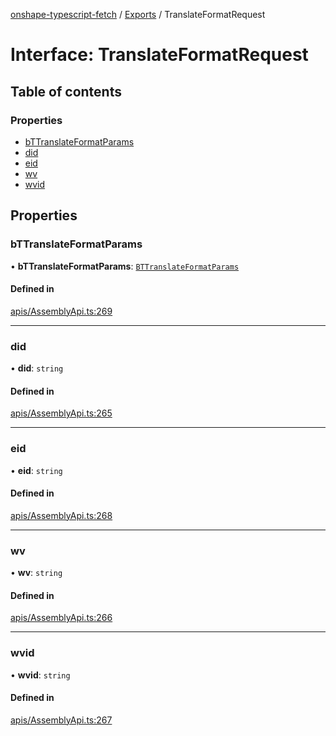 [onshape-typescript-fetch](../README.md) / [Exports](../modules.md) / TranslateFormatRequest

# Interface: TranslateFormatRequest

## Table of contents

### Properties

- [bTTranslateFormatParams](TranslateFormatRequest.md#bttranslateformatparams)
- [did](TranslateFormatRequest.md#did)
- [eid](TranslateFormatRequest.md#eid)
- [wv](TranslateFormatRequest.md#wv)
- [wvid](TranslateFormatRequest.md#wvid)

## Properties

### bTTranslateFormatParams

• **bTTranslateFormatParams**: [`BTTranslateFormatParams`](BTTranslateFormatParams.md)

#### Defined in

[apis/AssemblyApi.ts:269](https://github.com/toebes/onshape-typescript-fetch/blob/3e11ae1/apis/AssemblyApi.ts#L269)

___

### did

• **did**: `string`

#### Defined in

[apis/AssemblyApi.ts:265](https://github.com/toebes/onshape-typescript-fetch/blob/3e11ae1/apis/AssemblyApi.ts#L265)

___

### eid

• **eid**: `string`

#### Defined in

[apis/AssemblyApi.ts:268](https://github.com/toebes/onshape-typescript-fetch/blob/3e11ae1/apis/AssemblyApi.ts#L268)

___

### wv

• **wv**: `string`

#### Defined in

[apis/AssemblyApi.ts:266](https://github.com/toebes/onshape-typescript-fetch/blob/3e11ae1/apis/AssemblyApi.ts#L266)

___

### wvid

• **wvid**: `string`

#### Defined in

[apis/AssemblyApi.ts:267](https://github.com/toebes/onshape-typescript-fetch/blob/3e11ae1/apis/AssemblyApi.ts#L267)

